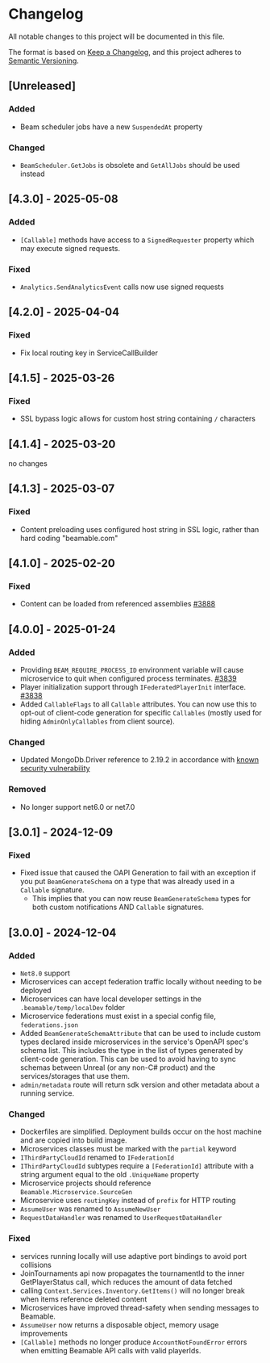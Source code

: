 # Changelog

All notable changes to this project will be documented in this file.

The format is based on [Keep a Changelog](https://keepachangelog.com/en/1.1.0/),
and this project adheres to [Semantic Versioning](https://semver.org/spec/v2.0.0.html).

## [Unreleased]

### Added
- Beam scheduler jobs have a new `SuspendedAt` property

### Changed
- `BeamScheduler.GetJobs` is obsolete and `GetAllJobs` should be used instead

## [4.3.0] - 2025-05-08

### Added
- `[Callable]` methods have access to a `SignedRequester` property which may execute signed requests.

### Fixed
- `Analytics.SendAnalyticsEvent` calls now use signed requests 

## [4.2.0] - 2025-04-04
### Fixed
- Fix local routing key in ServiceCallBuilder

## [4.1.5] - 2025-03-26
### Fixed
- SSL bypass logic allows for custom host string containing `/` characters 

## [4.1.4] - 2025-03-20
no changes

## [4.1.3] - 2025-03-07

### Fixed
- Content preloading uses configured host string in SSL logic, rather than hard coding "beamable.com"

## [4.1.0] - 2025-02-20

### Fixed
- Content can be loaded from referenced assemblies [#3888](https://github.com/beamable/BeamableProduct/issues/3888)

## [4.0.0] - 2025-01-24

### Added
- Providing `BEAM_REQUIRE_PROCESS_ID` environment variable will cause microservice to quit when configured process terminates. [#3839](https://github.com/beamable/BeamableProduct/issues/3839)
- Player initialization support through `IFederatedPlayerInit` interface. [#3838](https://github.com/beamable/BeamableProduct/issues/3838)
- Added `CallableFlags` to all `Callable` attributes. You can now use this to opt-out of client-code generation for specific `Callables` (mostly used for hiding `AdminOnlyCallables` from client source). 

### Changed
- Updated MongoDb.Driver reference to 2.19.2 in accordance with [known security vulnerability](https://github.com/advisories/GHSA-7j9m-j397-g4wx)

### Removed
- No longer support net6.0 or net7.0

## [3.0.1] - 2024-12-09

### Fixed
- Fixed issue that caused the OAPI Generation to fail with an exception if you put `BeamGenerateSchema` on a type that was already used in a `Callable` signature.
  - This implies that you can now reuse `BeamGenerateSchema` types for both custom notifications AND `Callable` signatures.

## [3.0.0] - 2024-12-04

### Added
- `Net8.0` support
- Microservices can accept federation traffic locally without needing to be deployed
- Microservices can have local developer settings in the `.beamable/temp/localDev` folder
- Microservice federations must exist in a special config file, `federations.json`
- Added `BeamGenerateSchemaAttribute` that can be used to include custom types declared inside microservices in the service's OpenAPI spec's schema list.
  This includes the type in the list of types generated by client-code generation.
  This can be used to avoid having to sync schemas between Unreal (or any non-C# product) and the services/storages that use them.
- `admin/metadata` route will return sdk version and other metadata about a running service.

### Changed
- Dockerfiles are simplified. Deployment builds occur on the host machine and are copied into build image.
- Microservices classes must be marked with the `partial` keyword
- `IThirdPartyCloudId` renamed to `IFederationId`
- `IThirdPartyCloudId` subtypes require a `[FederationId]` attribute with a string argument equal to the old `.UniqueName` property
- Microservice projects should reference `Beamable.Microservice.SourceGen`
- Microservice uses `routingKey` instead of `prefix` for HTTP routing
- `AssumeUser` was renamed to `AssumeNewUser`
- `RequestDataHandler` was renamed to `UserRequestDataHandler`

### Fixed
- services running locally will use adaptive port bindings to avoid port collisions
- JoinTournaments api now propagates the tournamentId to the inner GetPlayerStatus call, which reduces the amount of data fetched
- calling `Context.Services.Inventory.GetItems()` will no longer break when items reference deleted content
- Microservices have improved thread-safety when sending messages to Beamable.
- `AssumeUser` now returns a disposable object, memory usage improvements
- `[Callable]` methods no longer produce `AccountNotFoundError` errors when emitting Beamable API calls with valid playerIds.
